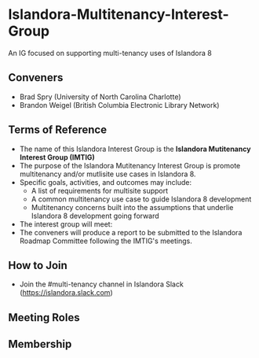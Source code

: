# Islandora-Multitenancy-Interest-Group
An IG focused on supporting multi-tenancy uses of Islandora 8

## Conveners
* Brad Spry (University of North Carolina Charlotte)
* Brandon Weigel (British Columbia Electronic Library Network)

## Terms of Reference
* The name of this Islandora Interest Group is the **Islandora Mutitenancy Interest Group (IMTIG)**
* The purpose of the Islandora Mutitenancy Interest Group is promote multitenancy and/or mutlisite use cases in Islandora 8.
* Specific goals, activities, and outcomes may include:
  * A list of requirements for multisite support
  * A common multitenancy use case to guide Islandora 8 development
  * Multitenancy concerns built into the assumptions that underlie Islandora 8 development going forward
* The interest group will meet:
* The conveners will produce a report to be submitted to the Islandora Roadmap Committee following the IMTIG's meetings.

## How to Join
* Join the #multi-tenancy channel in Islandora Slack (https://islandora.slack.com)

## Meeting Roles


## Membership

